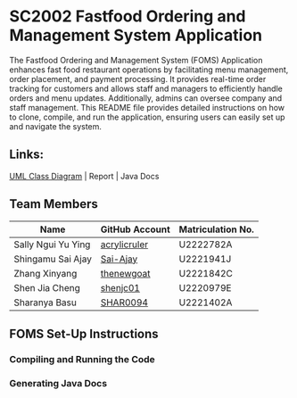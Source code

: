 # SC2002 Fastfood Ordering and Management System Application

The Fastfood Ordering and Management System (FOMS) Application enhances fast food restaurant operations by facilitating menu management, order placement, and payment processing. It provides real-time order tracking for customers and allows staff and managers to efficiently handle orders and menu updates. Additionally, admins can oversee company and staff management. This README file provides detailed instructions on how to clone, compile, and run the application, ensuring users can easily set up and navigate the system.

## Links: 
[UML Class Diagram](https://github.com/Sai-Ajay/SC2002-OOP-FOMS-2.0/tree/main/foms/umldiagram) | Report | Java Docs

## Team Members
| Name               | GitHub Account      | Matriculation No.   |
| ------------------ | ------------------- | ------------------- |
| Sally Ngui Yu Ying | [acrylicruler](https://github.com/acrylicruler)   | U2222782A           | 
| Shingamu Sai Ajay  | [Sai-Ajay](https://github.com/Sai-Ajay)           | U2221941J           | 
| Zhang Xinyang      | [thenewgoat](https://github.com/thenewgoat)       | U2221842C           |
| Shen Jia Cheng     | [shenjc01](https://github.com/shenjc01)           | U2220979E           |
| Sharanya Basu      | [SHAR0094](https://github.com/SHAR0094)             | U2221402A           |

## FOMS Set-Up Instructions
### Compiling and Running the Code



### Generating Java Docs













